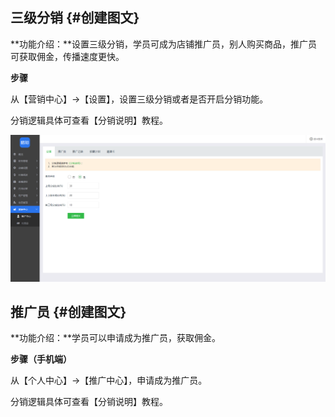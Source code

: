## 三级分销 {#创建图文}

**功能介绍：**设置三级分销，学员可成为店铺推广员，别人购买商品，推广员可获取佣金，传播速度更快。

**步骤**

从【营销中心】→【设置】，设置三级分销或者是否开启分销功能。

分销逻辑具体可查看【分销说明】教程。

![](/assets/分销.png)

## 推广员 {#创建图文}

**功能介绍：**学员可以申请成为推广员，获取佣金。

**步骤（手机端）**

从【个人中心】→【推广中心】，申请成为推广员。

分销逻辑具体可查看【分销说明】教程。

